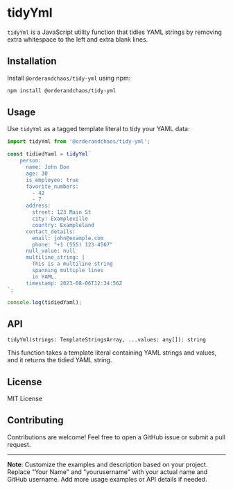 # tidyYml

`tidyYml` is a JavaScript utility function that tidies YAML strings by removing extra whitespace to the left and extra blank lines.

## Installation

Install `@orderandchaos/tidy-yml` using npm:

```bash
npm install @orderandchaos/tidy-yml
```

## Usage

Use `tidyYml` as a tagged template literal to tidy your YAML data:

```javascript
import tidyYml from '@orderandchaos/tidy-yml';

const tidiedYaml = tidyYml`
    person:
      name: John Doe
      age: 30
      is_employee: true
      favorite_numbers:
        - 42
        - 7
      address:
        street: 123 Main St
        city: Exampleville
        country: Exampleland
      contact_details:
        email: john@example.com
        phone: "+1 (555) 123-4567"
      null_value: null
      multiline_string: |
        This is a multiline string
        spanning multiple lines
        in YAML.
      timestamp: 2023-08-06T12:34:56Z
`;

console.log(tidiedYaml);
```

## API

`tidyYml(strings: TemplateStringsArray, ...values: any[]): string`

This function takes a template literal containing YAML strings and values, and it returns the tidied YAML string.

## License

MIT License

## Contributing

Contributions are welcome! Feel free to open a GitHub issue or submit a pull request.

---

**Note**: Customize the examples and description based on your project. Replace "Your Name" and "yourusername" with your actual name and GitHub username. Add more usage examples or API details if needed.

